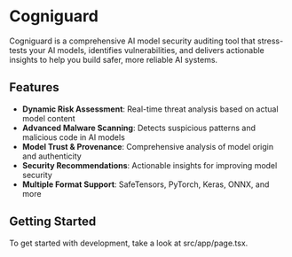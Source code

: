 # Cogniguard

Cogniguard is a comprehensive AI model security auditing tool that stress-tests your AI models, identifies vulnerabilities, and delivers actionable insights to help you build safer, more reliable AI systems.

## Features

- **Dynamic Risk Assessment**: Real-time threat analysis based on actual model content
- **Advanced Malware Scanning**: Detects suspicious patterns and malicious code in AI models
- **Model Trust & Provenance**: Comprehensive analysis of model origin and authenticity
- **Security Recommendations**: Actionable insights for improving model security
- **Multiple Format Support**: SafeTensors, PyTorch, Keras, ONNX, and more

## Getting Started

To get started with development, take a look at src/app/page.tsx.
